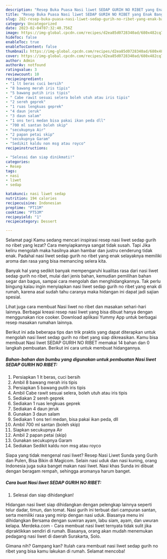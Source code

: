 ```yaml
---
description: "Resep Buka Puasa Nasi liwet SEDAP GURIH NO RIBET yang Enak Banget"
title: "Resep Buka Puasa Nasi liwet SEDAP GURIH NO RIBET yang Enak Banget"
slug: 282-resep-buka-puasa-nasi-liwet-sedap-gurih-no-ribet-yang-enak-banget
category: Uncategorized
date: 2023-02-04T07:32:40.756Z
image: https://img-global.cpcdn.com/recipes/d2ea85d0728340ad/680x482cq70/nasi-liwet-sedap-gurih-no-ribet-foto-resep-utama.jpg
hideToc: false
enableToc: true
enableTocContent: false
thumbnail: https://img-global.cpcdn.com/recipes/d2ea85d0728340ad/680x482cq70/nasi-liwet-sedap-gurih-no-ribet-foto-resep-utama.jpg
cover: https://img-global.cpcdn.com/recipes/d2ea85d0728340ad/680x482cq70/nasi-liwet-sedap-gurih-no-ribet-foto-resep-utama.jpg
author: Admin
authorAv: notfound
ratingvalue: 3
reviewcount: 10
recipeingredient:
- "1 lt beras cuci bersih"
- "8 bawang merah iris tipis"
- "5 bawang putih iris tipis"
- " Cabe rawit sesuai selera boleh utuh atau iris tipis"
- "2 sereh geprek"
- "1 ruas lengkuas geprek"
- "4 daun jeruk"
- "3 daun salam"
- "1 ons teri medan bisa pakai ikan peda dll"
- "700 ml santan boleh skip"
- "secukupnya Air"
- "2 papan petai skip"
- "secukupnya Garam"
- "Sedikit kaldu non msg atau royco"
recipeinstructions:

- "Selesai dan siap dinikmati!"
categories:
- Resep
tags:
- nasi
- liwet
- sedap

katakunci: nasi liwet sedap 
nutrition: 194 calories
recipecuisine: Indonesian
preptime: "PT11M"
cooktime: "PT53M"
recipeyield: "1"
recipecategory: Dessert

---
```



Selamat pagi Kamu sedang mencari inspirasi resep nasi liwet sedap gurih no ribet yang lezat? Cara menyiapkannya sangat tidak susah. Tapi Jika keliru mengolah maka hasilnya akan hambar dan justru cenderung tidak enak. Padahal nasi liwet sedap gurih no ribet yang enak selayaknya memiliki aroma dan rasa yang bisa memancing selera kita.


Banyak hal yang sedikit banyak mempengaruhi kualitas rasa dari nasi liwet sedap gurih no ribet, mulai dari jenis bahan, kemudian pemilihan bahan segar dan bagus, sampai cara mengolah dan menghidangkannya. Tak perlu bingung kalau ingin menyiapkan nasi liwet sedap gurih no ribet yang enak di rumah, karena asal sudah tahu caranya maka hidangan ini dapat jadi sajian spesial.

Lihat juga cara membuat Nasi liwet no ribet dan masakan sehari-hari lainnya. Berbagai kreasi resep nasi liwet yang bisa dibuat hanya dengan menggunakan rice cooker. Download aplikasi Yummy App untuk berbagai resep masakan rumahan lainnya.


Berikut ini ada beberapa tips dan trik praktis yang dapat diterapkan untuk mengolah nasi liwet sedap gurih no ribet yang siap dikreasikan. Kamu bisa membuat Nasi liwet SEDAP GURIH NO RIBET memakai 14 bahan dan 0 langkah pembuatan. Berikut ini cara untuk membuat hidangannya.

<!--inarticleads1-->

##### Bahan-bahan dan bumbu yang digunakan untuk pembuatan Nasi liwet SEDAP GURIH NO RIBET:

1. Persiapkan 1 lt beras, cuci bersih
1. Ambil 8 bawang merah iris tipis
1. Persiapkan 5 bawang putih iris tipis
1. Ambil  Cabe rawit sesuai selera, boleh utuh atau iris tipis
1. Sediakan 2 sereh geprek
1. Sediakan 1 ruas lengkuas geprek
1. Sediakan 4 daun jeruk
1. Gunakan 3 daun salam
1. Sediakan 1 ons teri medan, bisa pakai ikan peda, dll
1. Ambil 700 ml santan (boleh skip)
1. Siapkan secukupnya Air
1. Ambil 2 papan petai (skip)
1. Gunakan secukupnya Garam
1. Sediakan Sedikit kaldu non msg atau royco


Siapa yang tidak mengenal nasi liwet? Resep Nasi Liwet Sunda yang Gurih dan Pulen, Bisa Bikin di Magicom. Selain nasi uduk dan nasi kuning, orang Indonesia juga suka banget makan nasi liwet. Nasi khas Sunda ini dibuat dengan beragam rempah, sehingga aromanya harum banget. 

<!--inarticleads2-->

##### Cara buat Nasi liwet SEDAP GURIH NO RIBET:


1. Selesai dan siap dihidangkan!

Hidangan nasi liwet siap dihidangkan dengan pelengkap lainnya seperti telur dadar, timun, dan tomat. Nasi gurih ini terbuat dari campuran santan, serta memiliki rasa yang mirip dengan nasi uduk. Biasanya menu ini dihidangkan Bersama dengan suwiran ayam, labu siam, ayam, dan uwuran kelapa. Merdeka.com - Cara membuat nasi liwet ternyata tidak sulit jika dipraktikkan sendiri di rumah. Biasanya, orang akan mudah menemukan pedagang nasi liwet di daerah Surakarta, Solo. 

Gimana nih? Gampang kan? Itulah cara membuat nasi liwet sedap gurih no ribet yang bisa kamu lakukan di rumah. Selamat mencoba!

